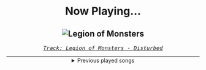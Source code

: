 <div align="center"> 
<h1>Now Playing...</h1>

![Legion of Monsters](https://i.scdn.co/image/ab67616d00001e02a58c62e75b82e9c3b47d9ef3)
--
_<samp><a href="https://open.spotify.com/track/0NOh9M0tIGappRjE5oVaUc">Track: Legion of Monsters - Disturbed</a></samp>_

<div style="border: 1px #4B5054 solid"></div>
<details>
  <summary>
    Previous played songs
  </summary>
  <table>
    <thead>
      <tr>
        <th>
          Artist
        </th>
        <th>
          Song
        </th>
        <th>
          Link
        </th>
      </tr>
    </thead>
    <tbody>
      <tr><td>Disturbed</td><td>Legion of Monsters</td><td><a href="https://open.spotify.com/track/0NOh9M0tIGappRjE5oVaUc">https://open.spotify.com/track/0NOh9M0tIGappRjE5oVaUc</a></td></tr><tr><td>Disturbed</td><td>Decadence</td><td><a href="https://open.spotify.com/track/0jY829pCMnstlNtaE72vSB">https://open.spotify.com/track/0jY829pCMnstlNtaE72vSB</a></td></tr><tr><td>Disturbed</td><td>Criminal</td><td><a href="https://open.spotify.com/track/4bY2SbmhtGWyQLlBP9ZH4W">https://open.spotify.com/track/4bY2SbmhtGWyQLlBP9ZH4W</a></td></tr><tr><td>Disturbed</td><td>The Vengeful One</td><td><a href="https://open.spotify.com/track/3jjU4Pky1ja5J1onU6ei4T">https://open.spotify.com/track/3jjU4Pky1ja5J1onU6ei4T</a></td></tr><tr><td>Disturbed</td><td>Façade</td><td><a href="https://open.spotify.com/track/4uxh8UgysQrm5jUfIMNeJb">https://open.spotify.com/track/4uxh8UgysQrm5jUfIMNeJb</a></td></tr><tr><td>Disturbed</td><td>Hell</td><td><a href="https://open.spotify.com/track/1RIn8LBQzinLEraFtUcpZP">https://open.spotify.com/track/1RIn8LBQzinLEraFtUcpZP</a></td></tr><tr><td>Disturbed</td><td>Indestructible</td><td><a href="https://open.spotify.com/track/42ZVk59gT4tMlrZmd8Ijxf">https://open.spotify.com/track/42ZVk59gT4tMlrZmd8Ijxf</a></td></tr><tr><td>Disturbed</td><td>The Night</td><td><a href="https://open.spotify.com/track/4pADXqX5x76fDS8RmyvgwO">https://open.spotify.com/track/4pADXqX5x76fDS8RmyvgwO</a></td></tr><tr><td>Disturbed</td><td>The Game</td><td><a href="https://open.spotify.com/track/4kpywGFDailKERiDjFUw5Y">https://open.spotify.com/track/4kpywGFDailKERiDjFUw5Y</a></td></tr><tr><td>Disturbed</td><td>Another Way to Die</td><td><a href="https://open.spotify.com/track/3EZAnO8lnPCBCcJcwAZbEB">https://open.spotify.com/track/3EZAnO8lnPCBCcJcwAZbEB</a></td></tr><tr><td>Disturbed</td><td>Inside the Fire</td><td><a href="https://open.spotify.com/track/5cxp9kjCFyJwzv3lzeX7ku">https://open.spotify.com/track/5cxp9kjCFyJwzv3lzeX7ku</a></td></tr><tr><td>Disturbed</td><td>The Animal</td><td><a href="https://open.spotify.com/track/1HD8mFfpSGLJnwv6UTLaIv">https://open.spotify.com/track/1HD8mFfpSGLJnwv6UTLaIv</a></td></tr><tr><td>Disturbed</td><td>Asylum</td><td><a href="https://open.spotify.com/track/3VZWVvHjzkG60FyVUkTcy5">https://open.spotify.com/track/3VZWVvHjzkG60FyVUkTcy5</a></td></tr><tr><td>Disturbed</td><td>Legion of Monsters</td><td><a href="https://open.spotify.com/track/0NOh9M0tIGappRjE5oVaUc">https://open.spotify.com/track/0NOh9M0tIGappRjE5oVaUc</a></td></tr><tr><td>Disturbed</td><td>Decadence</td><td><a href="https://open.spotify.com/track/0jY829pCMnstlNtaE72vSB">https://open.spotify.com/track/0jY829pCMnstlNtaE72vSB</a></td></tr><tr><td>Disturbed</td><td>Criminal</td><td><a href="https://open.spotify.com/track/4bY2SbmhtGWyQLlBP9ZH4W">https://open.spotify.com/track/4bY2SbmhtGWyQLlBP9ZH4W</a></td></tr><tr><td>Disturbed</td><td>The Vengeful One</td><td><a href="https://open.spotify.com/track/3jjU4Pky1ja5J1onU6ei4T">https://open.spotify.com/track/3jjU4Pky1ja5J1onU6ei4T</a></td></tr><tr><td>Disturbed</td><td>Façade</td><td><a href="https://open.spotify.com/track/4uxh8UgysQrm5jUfIMNeJb">https://open.spotify.com/track/4uxh8UgysQrm5jUfIMNeJb</a></td></tr><tr><td>Disturbed</td><td>Hell</td><td><a href="https://open.spotify.com/track/1RIn8LBQzinLEraFtUcpZP">https://open.spotify.com/track/1RIn8LBQzinLEraFtUcpZP</a></td></tr><tr><td>Disturbed</td><td>Indestructible</td><td><a href="https://open.spotify.com/track/42ZVk59gT4tMlrZmd8Ijxf">https://open.spotify.com/track/42ZVk59gT4tMlrZmd8Ijxf</a></td></tr>
    </tbody>
  </table>
</details>

</div>
